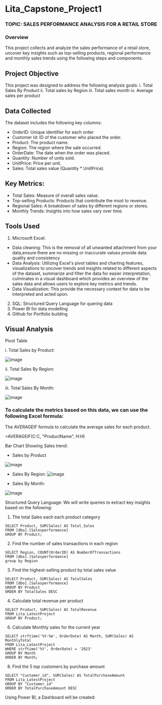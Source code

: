# Lita_Capstone_Project1

### TOPIC: SALES PERFORMANCE ANALYSIS FOR A RETAIL STORE                                      

### Overview
This project collects and analyze the sales performance of a retail store, uncover key insights such as top-selling products, regional performance and monthly sales trends using the following steps and components.

## Project Objective
This project was designed to address the following analysis goals:
i. Total Sales By Product
ii. Total sales by Region
iii.  Total sales month
iv. Average sales per product

## Data Collected
The dataset includes the following key columns:
- OrderID: Unique identifier for each order
- Customer Id: ID of the customer who placed the order.
- Product: The product name.
- Region: The region where the sale occurred.
- OrderDate: The date when the order was placed.
- Quantity: Number of units sold.
- UnitPrice: Price per unit.
- Sales: Total sales value (Quantity * UnitPrice).

## Key Metrics:
- Total Sales: Measure of overall sales value.
- Top-selling Products: Products that contribute the most to revenue.
- Regional Sales: A breakdown of sales by different regions or stores.
- Monthly Trends: Insights into how sales vary over time.

## Tools Used
1. Miicrosoft Excel:
- Data cleaning: This is the removal of all unwanted attachment from your data,ensure there are no missing or inaccurate values provide data quality and consistency
- Data Analysis: Utilizing Excel's pivot tables and charting features, visualizations to uncover trends and insights related to different aspects of the dataset, summarize and filter the data for easier   interpretation, culminates in a visual dashboard which provides an overview of the sales data and allows users to explore key metrics and trends.
- Data Visualization: This provide the necessary context for data to be interpreted and acted upon.
2. SQL: Structured Query Language for quering data
3. Power BI for data modelling
4. Github for Portfolio building
  
## Visual Analysis
Pivot Table

i. Total Sales by Product:

![image](https://github.com/user-attachments/assets/75452e1a-d6f3-4fa6-be35-f87f999fe872)

ii. Total Sales By Region:

![image](https://github.com/user-attachments/assets/cace9c46-9419-4d1c-8a46-6aa4f7ac7b38)

iii. Total Sales By Month:

![image](https://github.com/user-attachments/assets/0aa95ab2-4650-4ef6-806f-4ecdb7dade3a)


### To calculate the metrics based on this data, we can use the following Excel formula:

 The AVERAGEIF formula to calculate the average sales for each product.
   
   =AVERAGEIF(C:C, "ProductName", H:H)

Bar Chart Showing Sales trend:

- Sales by Product

![image](https://github.com/user-attachments/assets/0a512bbf-cba3-438f-b073-c89bf4201fb2)


- Sales By Region:
![image](https://github.com/user-attachments/assets/8161713e-4f7e-4cd9-95c0-6876fe62a6f1)

- Sales By Month:

![image](https://github.com/user-attachments/assets/79b441a6-436d-4cda-b169-559e9aa1df7b)

Structured Query Language:
We will write queries to extract key insights based on the following:
1. The total Sales each each product category
```
SELECT Product, SUM(Sales) AS Total_Sales
FROM [dbo].[Salesperformance]
GROUP BY Product;
```
2. Find the number of sales transactions in each region
```
SELECT Region, COUNT(OrderID) AS NumberOfTransactions
FROM [dbo].[Salesperformance]
group by Region
```
3. Find the highest-selling product by total sales value
```
SELECT Product, SUM(Sales) AS TotalSales
FROM [dbo].[Salesperformance]
GROUP BY Product
ORDER BY TotalSales DESC
```
4. Calculate total revenue per product
```
SELECT Product, SUM(Sales) AS TotalRevenue
FROM Lita_LatestProject
GROUP BY Product;
```
6. Calculate Monthly sales for the current year
```
SELECT strftime('%Y-%m', OrderDate) AS Month, SUM(Sales) AS MonthlyTotal
FROM Lita_LatestProject
WHERE strftime('%Y', OrderDate) = '2023'
GROUP BY Month
ORDER BY Month;
```
8. Find the 5 top customers by purchase amount
```
SELECT "Customer_id", SUM(Sales) AS TotalPurchaseAmount
FROM Lita_LatestProject
GROUP BY "Customer_id"
ORDER BY TotalPurchaseAmount DESC
```
Using Power BI, a Dashboard will be created:







